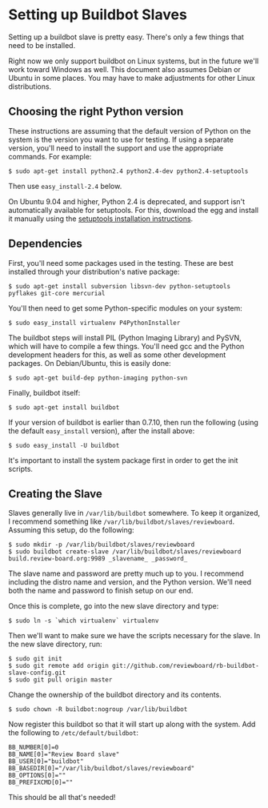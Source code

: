 # Setting up Buildbot Slaves #

Setting up a buildbot slave is pretty easy. There's only a few things that need to be installed.

Right now we only support buildbot on Linux systems, but in the future we'll work toward Windows as well. This document also assumes Debian or Ubuntu in some places. You may have to make adjustments for other Linux distributions.


## Choosing the right Python version ##

These instructions are assuming that the default version of Python on the system is the version you want to use for testing. If using a separate version, you'll need to install the support and use the appropriate commands. For example:

```
$ sudo apt-get install python2.4 python2.4-dev python2.4-setuptools
```

Then use `easy_install-2.4` below.

On Ubuntu 9.04 and higher, Python 2.4 is deprecated, and support isn't automatically available for setuptools. For this, download the egg and install it manually using the [setuptools installation instructions](http://pypi.python.org/pypi/setuptools).


## Dependencies ##

First, you'll need some packages used in the testing. These are best installed through your distribution's native package:

```
$ sudo apt-get install subversion libsvn-dev python-setuptools pyflakes git-core mercurial
```

You'll then need to get some Python-specific modules on your system:

```
$ sudo easy_install virtualenv P4PythonInstaller
```

The buildbot steps will install PIL (Python Imaging Library) and PySVN, which will have to compile a few things. You'll need gcc and the Python development headers for this, as well as some other development packages. On Debian/Ubuntu, this is easily done:

```
$ sudo apt-get build-dep python-imaging python-svn
```

Finally, buildbot itself:

```
$ sudo apt-get install buildbot
```

If your version of buildbot is earlier than 0.7.10, then run the following (using the default `easy_install` version), after the install above:

```
$ sudo easy_install -U buildbot
```

It's important to install the system package first in order to get the init scripts.


## Creating the Slave ##

Slaves generally live in `/var/lib/buildbot` somewhere. To keep it organized, I recommend something like `/var/lib/buildbot/slaves/reviewboard`. Assuming this setup, do the following:

```
$ sudo mkdir -p /var/lib/buildbot/slaves/reviewboard
$ sudo buildbot create-slave /var/lib/buildbot/slaves/reviewboard build.review-board.org:9989 _slavename_ _password_
```


The slave name and password are pretty much up to you. I recommend including the distro name and version, and the Python version. We'll need both the name and password to finish setup on our end.


Once this is complete, go into the new slave directory and type:

```
$ sudo ln -s `which virtualenv` virtualenv
```


Then we'll want to make sure we have the scripts necessary for the slave. In the new slave directory, run:

```
$ sudo git init
$ sudo git remote add origin git://github.com/reviewboard/rb-buildbot-slave-config.git
$ sudo git pull origin master
```

Change the ownership of the buildbot directory and its contents.

```
$ sudo chown -R buildbot:nogroup /var/lib/buildbot
```

Now register this buildbot so that it will start up along with the system. Add the following to `/etc/default/buildbot`:

```
BB_NUMBER[0]=0
BB_NAME[0]="Review Board slave"
BB_USER[0]="buildbot"
BB_BASEDIR[0]="/var/lib/buildbot/slaves/reviewboard"
BB_OPTIONS[0]=""
BB_PREFIXCMD[0]=""
```


This should be all that's needed!